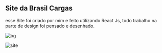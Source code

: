 ## Site da Brasil Cargas

esse Site foi criado por mim e feito utilizando React Js, todo trabalho na parte de design foi pensado e desenhado.

![bg](https://user-images.githubusercontent.com/63599156/90277299-b50a2880-de3b-11ea-8a57-7e3483ddc18c.png)

![site](https://user-images.githubusercontent.com/63599156/90277306-b9364600-de3b-11ea-8cd3-a77321fe7e48.gif)
